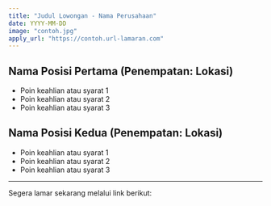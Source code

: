 ```yaml
---
title: "Judul Lowongan - Nama Perusahaan"
date: YYYY-MM-DD
image: "contoh.jpg"
apply_url: "https://contoh.url-lamaran.com"
---
```


## Nama Posisi Pertama (Penempatan: Lokasi)

* Poin keahlian atau syarat 1
* Poin keahlian atau syarat 2
* Poin keahlian atau syarat 3

## Nama Posisi Kedua (Penempatan: Lokasi)

* Poin keahlian atau syarat 1
* Poin keahlian atau syarat 2
* Poin keahlian atau syarat 3

---

Segera lamar sekarang melalui link berikut:
